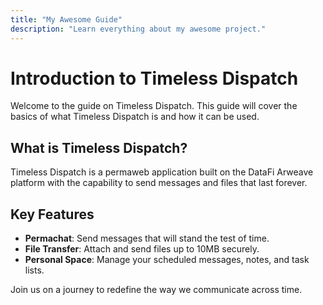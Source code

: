 ```yaml
---
title: "My Awesome Guide"
description: "Learn everything about my awesome project."
---
```

# Introduction to Timeless Dispatch

Welcome to the guide on Timeless Dispatch. This guide will cover the basics of what Timeless Dispatch is and how it can be used.

## What is Timeless Dispatch?

Timeless Dispatch is a permaweb application built on the DataFi Arweave platform with the capability to send messages and files that last forever. 

## Key Features

- **Permachat**: Send messages that will stand the test of time.
- **File Transfer**: Attach and send files up to 10MB securely.
- **Personal Space**: Manage your scheduled messages, notes, and task lists.

Join us on a journey to redefine the way we communicate across time.
